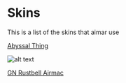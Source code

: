 # Skins
This is a list of the skins that aimar use

[Abyssal Thing](https://www.dropbox.com/s/y3nszd2ybt92r4d/Abyssal%20thing.osk?dl=0)

![alt text](https://osu.ppy.sh/ss/16375563/34f8)

[GN Rustbell Airmac](https://www.dropbox.com/s/rt46pf01y6qau94/-GN%20Rustbell%20Blanks%20bimbim.osk?dl=0)
